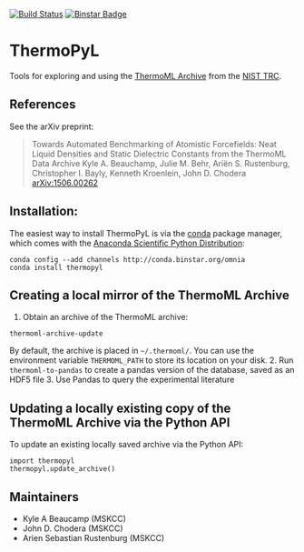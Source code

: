 [![Build Status](https://travis-ci.org/choderalab/thermopyl.png)](https://travis-ci.org/choderalab/thermopyl)
[![Binstar Badge](https://binstar.org/omnia/thermopyl/badges/version.svg)](https://binstar.org/omnia/thermopyl)

ThermoPyL
=========

Tools for exploring and using the [ThermoML Archive](http://trc.nist.gov/ThermoML.html) from the [NIST TRC](http://trc.nist.gov).

## References

See the arXiv preprint:
> Towards Automated Benchmarking of Atomistic Forcefields: Neat Liquid Densities and Static Dielectric Constants from the ThermoML Data Archive
> Kyle A. Beauchamp, Julie M. Behr, Ariën S. Rustenburg, Christopher I. Bayly, Kenneth Kroenlein, John D. Chodera
> [arXiv:1506.00262](arXiv:1506.00262)

## Installation:

The easiest way to install ThermoPyL is via the [conda](http://conda.pydata.org/docs/) package manager, which comes with the [Anaconda Scientific Python Distribution](https://store.continuum.io/cshop/anaconda/):
```
conda config --add channels http://conda.binstar.org/omnia
conda install thermopyl
```

## Creating a local mirror of the ThermoML Archive

1.  Obtain an archive of the ThermoML archive:
```
thermoml-archive-update
```
By default, the archive is placed in `~/.thermoml/`.
You can use the environment variable `THERMOML_PATH` to store its location on your disk.
2.  Run `thermoml-to-pandas` to create a pandas version of the database, saved as an HDF5 file
3.  Use Pandas to query the experimental literature

## Updating a locally existing copy of the ThermoML Archive via the Python API

To update an existing locally saved archive via the Python API:
```
import thermopyl
thermopyl.update_archive()
```

Maintainers
-----------

* Kyle A Beaucamp (MSKCC)
* John D. Chodera (MSKCC)
* Arien Sebastian Rustenburg (MSKCC)
